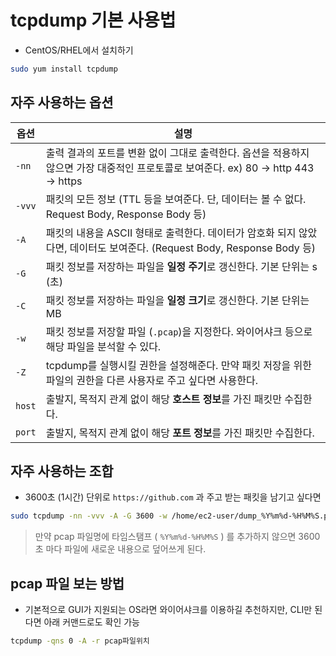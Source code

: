 # tcpdump 기본 사용법

* CentOS/RHEL에서 설치하기

```bash
sudo yum install tcpdump
```


## 자주 사용하는 옵션

| 옵션       | 설명                                                                                                                                |
|------------|-------------------------------------------------------------------------------------------------------------------------------------|
| ```-nn```  | 출력 결과의 포트를 변환 없이 그대로 출력한다. 옵션을 적용하지 않으면 가장 대중적인 프로토콜로 보여준다. ex) 80 -> http 443 -> https |
| ```-vvv``` | 패킷의 모든 정보  (TTL 등을 보여준다.  단, 데이터는 볼 수 없다. Request Body, Response Body 등)                                      |
| ```-A```   | 패킷의 내용을 ASCII 형태로 출력한다. 데이터가 암호화 되지 않았다면, 데이터도 보여준다. (Request Body, Response Body 등)             |
| ```-G```   | 패킷 정보를 저장하는 파일을 **일정 주기**로 갱신한다. 기본 단위는 s (초)                                                            |
| ```-C```   | 패킷 정보를 저장하는 파일을 **일정 크기**로 갱신한다. 기본 단위는 MB                                                                |
| ```-w```   | 패킷 정보를 저장할 파일 (```.pcap```)을 지정한다. 와이어샤크 등으로 해당 파일을 분석할 수 있다.                                     |
| ```-Z```   | tcpdump를 실행시킬 권한을 설정해준다. 만약 패킷 저장을 위한 파일의 권한을 다른 사용자로 주고 싶다면 사용한다.                       |
| ```host``` | 출발지, 목적지 관계 없이 해당 **호스트 정보**를 가진 패킷만 수집한다.                                                               |
| ```port``` | 출발지, 목적지 관계 없이 해당 **포트 정보**를 가진 패킷만 수집한다.                                                                 |

## 자주 사용하는 조합

* 3600초 (1시간) 단위로 ```https://github.com``` 과 주고 받는 패킷을 남기고 싶다면

```bash
sudo tcpdump -nn -vvv -A -G 3600 -w /home/ec2-user/dump_%Y%m%d-%H%M%S.pcap -Z ec2-user host github.com and port 443
```

> 만약 pcap 파일명에 타임스탬프 ( ```%Y%m%d-%H%M%S``` ) 를 추가하지 않으면 3600초 마다 파일에 새로운 내용으로 덮어쓰게 된다.

## pcap 파일 보는 방법

* 기본적으로 GUI가 지원되는 OS라면 와이어샤크를 이용하길 추천하지만, CLI만 된다면 아래 커맨드로도 확인 가능

```bash
tcpdump -qns 0 -A -r pcap파일위치
```

